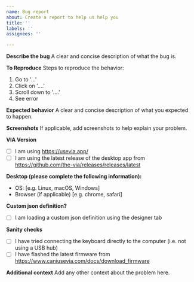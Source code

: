 ```yaml
---
name: Bug report
about: Create a report to help us help you
title: ''
labels: ''
assignees: ''

---
```


**Describe the bug**
A clear and concise description of what the bug is.

**To Reproduce**
Steps to reproduce the behavior:
1. Go to '...'
2. Click on '....'
3. Scroll down to '....'
4. See error

**Expected behavior**
A clear and concise description of what you expected to happen.

**Screenshots**
If applicable, add screenshots to help explain your problem.

**VIA Version**
- [ ] I am using https://usevia.app/
- [ ] I am using the latest release of the desktop app from https://github.com/the-via/releases/releases/latest

**Desktop (please complete the following information):**
 - OS: [e.g. Linux, macOS, Windows]
 - Browser (if applicable) [e.g. chrome, safari]

**Custom json definition?**
- [ ] I am loading a custom json definition using the designer tab

**Sanity checks**
- [ ] I have tried connecting the keyboard directly to the computer (i.e. not using a USB hub)
- [ ] I have flashed the latest firmware from https://www.caniusevia.com/docs/download_firmware

**Additional context**
Add any other context about the problem here.
